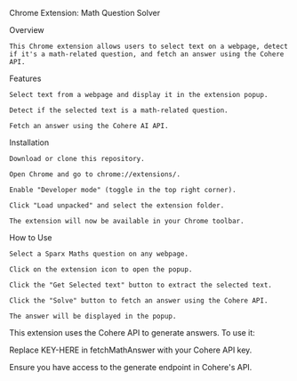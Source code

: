 Chrome Extension: Math Question Solver

Overview

    This Chrome extension allows users to select text on a webpage, detect if it's a math-related question, and fetch an answer using the Cohere API.

Features

    Select text from a webpage and display it in the extension popup.

    Detect if the selected text is a math-related question.

    Fetch an answer using the Cohere AI API.

Installation

    Download or clone this repository.

    Open Chrome and go to chrome://extensions/.

    Enable "Developer mode" (toggle in the top right corner).

    Click "Load unpacked" and select the extension folder.

    The extension will now be available in your Chrome toolbar.

How to Use

    Select a Sparx Maths question on any webpage.

    Click on the extension icon to open the popup.

    Click the "Get Selected text" button to extract the selected text.

    Click the "Solve" button to fetch an answer using the Cohere API.

    The answer will be displayed in the popup.

This extension uses the Cohere API to generate answers. To use it:

Replace KEY-HERE in fetchMathAnswer with your Cohere API key.

Ensure you have access to the generate endpoint in Cohere's API.

